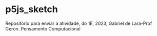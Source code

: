 # p5js_sketch
Repositório para enviar a atividade, do 1E, 2023, Gabriel de Lara-Prof Geron. Pensamento Computacional 
